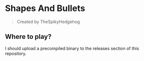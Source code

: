# Shapes And Bullets

>Created by TheSpikyHedgehog

## Where to play?

I should upload a precompiled binary to the releases section of this repository.
